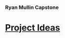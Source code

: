 ### Ryan Mullin Capstone


# [Project Ideas](https://rdmullincyber.github.io/CCC-410-Capstone-Design/docs/potential.md)
